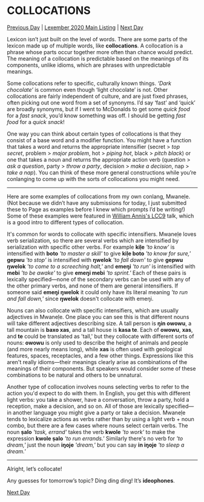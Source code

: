 # COLLOCATIONS
[Previous Day](_prompts/r-conlangs/lexember/2021/prompts/w4/27.md) | [Lexember 2020 Main Listing](_prompts/r-conlangs/lexember/2021/toc_lex21.md) | [Next Day](_prompts/r-conlangs/lexember/2021/prompts/w5/29.md)

Lexicon isn’t just built on the level of words. There are some parts of the lexicon made up of multiple words, like **collocations**. A collocation is a phrase whose parts occur together more often than chance would predict. The meaning of a collocation is predictable based on the meanings of its components, unlike idioms, which are phrases with unpredictable meanings.

Some collocations refer to specific, culturally known things. _‘Dark chocolate’_ is common even though ‘light chocolate’ is not. Other collocations are fairly independent of culture, and are just fixed phrases, often picking out one word from a set of synonyms. I’d say ‘fast’ and ‘quick’ are broadly synonyms, but if I went to McDonalds to get some _quick food_ for a _fast snack_, you’d know something was off. I should be getting _fast food_ for a _quick snack_!

One way you can think about certain types of collocations is that they consist of a base word and a modifier function. You might have a function that takes a word and returns the appropriate intensifier (secret > _top secret_, problem > _major problem_, hot > _piping hot_, black > _pitch black_) or one that takes a noun and returns the appropriate action verb (question > _ask a question_, party > _throw a party_, decision > _make a decision_, nap > _take a nap_). You can think of these more general constructions while you’re conlanging to come up with the sorts of collocations you might need.

-----

Here are some examples of collocations from my own conlang, Mwaneḷe. (Not because we didn’t have any submissions for today, I just submitted these to Page as examples before I knew which prompts I’d be writing!) Some of these examples were featured in [William Annis's LCC9](https://youtu.be/xuZ_q6_BXXY) talk, which is a good intro to different types of collocation.

It's common for words to collocate with specific intensifiers. Mwaneḷe loves verb serialization, so there are several verbs which are intensified by serialization with specific other verbs. For example **kiḷe** _'to know'_ is intensified with **boto** _'to master a skill'_ to give **kiḷe boto** _'to know for sure,'_ **gepwu** _'to stop'_ is intensified with **ŋwelok** _'to fall down'_ to give **gepwu ŋwelok** _'to come to a screeching halt,'_ and **emeŋi** _'to run'_ is intensified with **mebi** _'to be awake'_ to give **emeŋi mebi** _'to sprint.'_ Each of these pairs is lexically specified—none of the secondary verbs can be used with any of the other primary verbs, and none of them are general intensifiers. If someone said **emeŋi ŋwelok** it could only have its literal meaning _'to run and fall down,'_ since **ŋwelok** doesn't collocate with emeŋi.

Nouns can also collocate with specific intensifiers, which are usually adjectives in Mwaneḷe. One place you can see this is that different nouns will take different adjectives describing size. A tall person is **ŋin owowu**, a tall mountain is **baxo xas**, and a tall house is **kasa te**. Each of **owowu**, **xas**, and **te** could be translated as 'tall,' but they collocate with different sorts of nouns: **owowu** is only used to describe the height of animals and people (and more nearly means long), while **xas** is often used with geological features, spaces, receptacles, and a few other things. Expressions like this aren't really idioms—their meanings clearly arise as combinations of the meanings of their components. But speakers would consider some of these combinations to be natural and others to be unnatural.

Another type of collocation involves nouns selecting verbs to refer to the action you'd expect to do with them. In English, you get this with different light verbs: you take a shower, have a conversation, throw a party, hold a reception, make a decision, and so on. All of those are lexically specified—in another language you might give a party or take a decision. Mwaneḷe tends to lexicalize actions as verbs rather than by using a light verb + noun combo, but there are a few cases where nouns select certain verbs. The noun **ṣalo** _'task, errand'_ takes the verb **kwole** _'to work'_ to make the expression **kwole ṣalo** _'to run errands.'_ Similarly there's no verb for _'to dream,'_ just the noun **iŋoje** _'dream,'_ but you can say **in iŋoje** _'to sleep a dream.'_

-----

Alright, let’s collocate!

Any guesses for tomorrow’s topic? Ding ding ding! It’s **ideophones**.

[Next Day](_prompts/r-conlangs/lexember/2021/prompts/w5/29.md)
